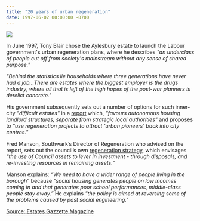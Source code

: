 ```yaml
---
title: "20 years of urban regeneration"
date: 1997-06-02 00:00:00 -0700
---
```


![](http://35percent.org/img/blairvisitsaylesbury1997.jpg)

In June 1997, Tony Blair chose the Aylesbury estate to launch the Labour government's urban regeneration plans, where he describes _"an underclass of people cut off from society's mainstream without any sense of shared purpose."_

_"Behind the statistics lie households where three generations have never had a job...There are estates where the biggest employer is the drugs industry, where all that is left of the high hopes of the post-war planners is derelict concrete."_

His government subsequently sets out a number of options for such inner-city _"difficult estates"_ in a [report](http://35percent.org/img/urban-task-force-report.pdf) which, _"favours autonomous housing landlord structures, separate from strategic local authorities"_ and proposes to _"use regeneration projects to attract ‘urban pioneers’ back into city centres."_

Fred Manson, Southwark’s Director of Regeneration who advised on the report, sets out the council’s own [regeneration strategy](http://heygate.github.io/img/RegenerationStrategy.pdf), which envisages _"the use of Council assets to lever in investment - through disposals, and re-investing resources in remaining assets."_ 

Manson explains: _“We need to have a wider range of people living in the borough”_ because _“social housing generates people on low incomes coming in and that generates poor school performances, middle-class people stay away.”_  He explains _"the policy is aimed at reversing some of the problems caused by past social engineering."_

[Source: Estates Gazzette Magazine](https://bit.ly/36OV20E)
